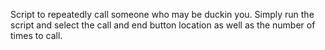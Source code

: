 Script to repeatedly call someone who may be duckin you. Simply run the script and select the call and end button location as well as the number of times to call. 
